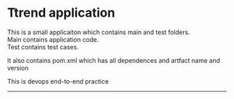 # Ttrend application

This is a small applicaiton which contains main and test folders.  
Main contains application code.  
Test contains test cases.  

It also contains pom.xml which has all dependences and artfact name and version

This is devops end-to-end practice
*********

